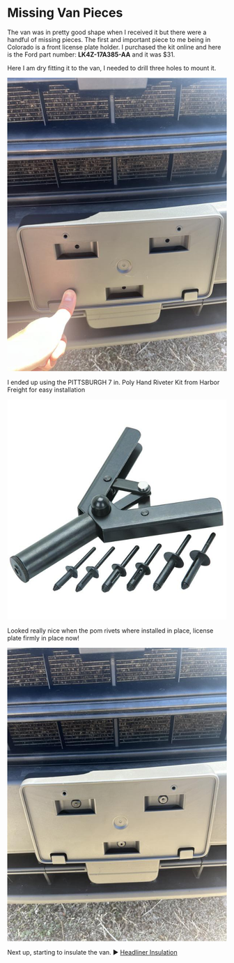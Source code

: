 # Missing Van Pieces

The van was in pretty good shape when I received it but there were a handful of missing pieces. The first and important piece to me being in Colorado is a front license plate holder. I purchased the kit online and here is the Ford part number: **LK4Z-17A385-AA** and it was $31.

Here I am dry fitting it to the van, I needed to drill three holes to mount it.

![license plate bracket](assets/missing-pieces-01.JPG)

I ended up using the PITTSBURGH 7 in. Poly Hand Riveter Kit from Harbor Freight for easy installation

![license plate bracket](assets/missing-pieces-03.JPG)

Looked really nice when the pom rivets where installed in place, license plate firmly in place now!

![license plate bracket](assets/missing-pieces-02.JPG)

Next up, starting to insulate the van. :arrow_forward: [Headliner Insulation](headliner-insulation.md)